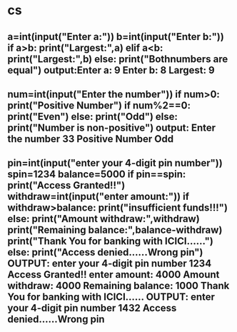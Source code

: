 # cs
a=int(input("Enter a:"))
b=int(input("Enter b:"))
if a>b:
    print("Largest:",a)
elif a<b:
   print("Largest:",b)
else:
   print("Bothnumbers are equal")
    output:Enter a: 9
           Enter b: 8
           Largest: 9
------------------------------------------------------------------------------------------    
num=int(input("Enter the number"))
if num>0:
    print("Positive Number")
    if num%2==0:
        print("Even")
    else:
        print("Odd")
else:
    print("Number is non-positive")
output: Enter the number 33
       Positive Number
       Odd    
-----------------------------------------------------------------------------------------------       
pin=int(input("enter your 4-digit pin number"))
spin=1234
balance=5000
if pin==spin:
    print("Access Granted!!")
    withdraw=int(input("enter amount:"))
    if withdraw>balance:
        print("insufficient funds!!!")
    else:
        print("Amount withdraw:",withdraw)
        print("Remaining balance:",balance-withdraw)
        print("Thank You for banking with ICICI......")
else:
    print("Access denied......Wrong pin")
OUTPUT:
enter your 4-digit pin number 1234
Access Granted!!
enter amount: 4000
Amount withdraw: 4000
Remaining balance: 1000
Thank You for banking with ICICI......
OUTPUT:
enter your 4-digit pin number 1432
Access denied......Wrong pin
-----------------------------------------------------------------------------------------------------
       

